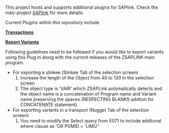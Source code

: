 This project hosts and supports additional plugins for SAPlink.
Check the main project [SAPlink](http://code.google.com/p/saplink/) for more details.

Current Plugins within this repository include

**[Transactions](http://code.google.com/p/saplink-plugins-ksq/downloads/list)**

**[Report Variants](http://code.google.com/p/saplink-plugins-ksq/downloads/list)**

Following guidelines need to be followed if you would like to export variants using this Plug in along with the current releases of the ZSAPLINK main program.
  * For exporting a slinkee (Slinkee Tab of the selection screen)
    1. Increase the length of the Object from 40 to 120 in the selection screen
    1. The object type is 'VARI' which ZSAPLink automatically detects and the object name is a concatenation of Program name and Variant name preserving the spaces.(RESPECTING BLANKS addtion for CONCATENATE statement)
  * For exporting variants in a transport (Nugget Tab of the selection screen)
    1. You need to modify the Select query from E071 to include additonal where clause as 'OR PGMID = 'LIMU''